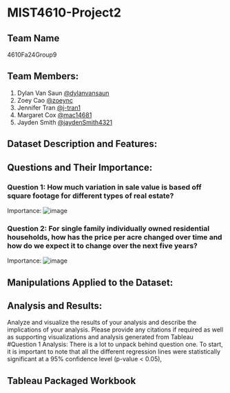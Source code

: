# MIST4610-Project2

## Team Name
4610Fa24Group9

## Team Members:
1. Dylan Van Saun [@dylanvansaun](https://github.com/dylanvansaun)
2. Zoey Cao [@zoeync](https://github.com/zoeync)
3. Jennifer Tran [@j-tran1](https://github.com/j-tran1)
4. Margaret Cox [@mac14681](https://github.com/mac14681)
5. Jayden Smith [@jaydenSmith4321](https://github.com/jaydenSmith4321)

## Dataset Description and Features:

## Questions and Their Importance:
### Question 1: How much variation in sale value is based off square footage for different types of real estate?

Importance:
![image](https://github.com/user-attachments/assets/502c9b52-a7b5-4245-b2f4-c1489ce38d8d)

### Question 2: For single family individually owned residential households, how has the price per acre changed over time and how do we expect it to change over the next five years?

Importance:
![image](https://github.com/user-attachments/assets/5fa76cef-f9d8-4363-8f57-6829471cd609)

## Manipulations Applied to the Dataset:

## Analysis and Results:
Analyze and visualize the results of your analysis and describe the implications of your analysis.
Please provide any citations if required as well as supporting visualizations and analysis
generated from Tableau
#Question 1 Analysis:
There is a lot to unpack behind question one. To start, it is important to note that all the different regression lines were statistically significant at a 95% confidence level (p-value < 0.05), 

## Tableau Packaged Workbook
